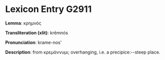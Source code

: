 # Lexicon Entry G2911

**Lemma**: κρημνός

**Transliteration (xlit)**: krēmnós

**Pronunciation**: krame-nos'

**Description**:
from κρεμάννυμι; overhanging, i.e. a precipice:--steep place.
